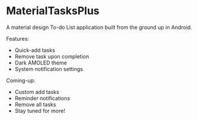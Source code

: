 # MaterialTasksPlus

A material design To-do List application built from the ground up in Android.

Features:
 * Quick-add tasks
 * Remove task upon completion
 * Dark AMOLED theme
 * System notification settings
 
Coming-up:
 * Custom add tasks
 * Reminder notifications
 * Remove all tasks
 * Stay tuned for more!
